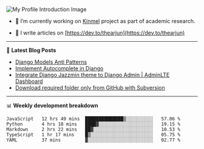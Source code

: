 ![My Profile Introduction Image](https://i.ibb.co/tLFZ15Q/gh.png)

- 🔭 I’m currently working on [Kinmel](https://github.com/thearjun/kinmel) project as part of academic research.

- 📝 I write articles on [https://dev.to/thearjun](https://dev.to/thearjun)

-------

📕 **Latest Blog Posts**
<!-- BLOG-POST-LIST:START -->
- [Django Models Anti Patterns](https://dev.to/thearjun/django-models-anti-patterns-1ma1)
- [Implement Autocomplete in Django](https://dev.to/thearjun/implement-autocomplete-in-django-3h20)
- [Integrate Django Jazzmin theme to Django Admin | AdminLTE Dashboard](https://dev.to/thearjun/integrate-django-jazzmin-theme-to-django-admin-adminlte-dashboard-5aao)
- [Download required folder only from GitHub with Subversion](https://dev.to/thearjun/download-required-folder-only-from-github-with-subversion-2gpc)
<!-- BLOG-POST-LIST:END -->

-------

📊 **Weekly development breakdown**
<!--START_SECTION:waka-->
```text
JavaScript   12 hrs 49 mins  ██████████████▒░░░░░░░░░░   57.06 % 
Python       4 hrs 18 mins   ████▓░░░░░░░░░░░░░░░░░░░░   19.15 % 
Markdown     2 hrs 22 mins   ██▓░░░░░░░░░░░░░░░░░░░░░░   10.53 % 
TypeScript   1 hr 17 mins    █▒░░░░░░░░░░░░░░░░░░░░░░░   05.75 % 
YAML         37 mins         ▓░░░░░░░░░░░░░░░░░░░░░░░░   02.77 % 
```
<!--END_SECTION:waka-->
<img src='https://profile-counter.glitch.me/thearjun/count.svg' width='0px'>
